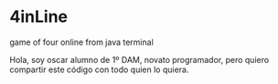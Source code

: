 # 4inLine
game of four online from java terminal

Hola, soy oscar alumno de 1º DAM, novato programador, pero quiero compartir este código con todo quien lo quiera.
